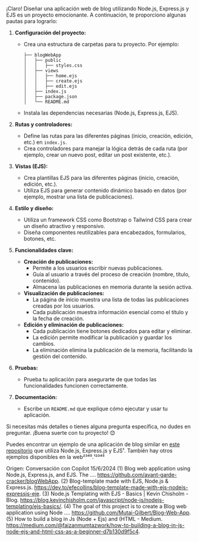 ¡Claro! Diseñar una aplicación web de blog utilizando Node.js, Express.js y EJS es un proyecto emocionante. A continuación, te proporciono algunas pautas para lograrlo:

1. **Configuración del proyecto:**
   - Crea una estructura de carpetas para tu proyecto. Por ejemplo:
     ```
     ├── blogWebApp
     │   ├── public
     │   │   ├── styles.css
     │   ├── views
     │   │   ├── home.ejs
     │   │   ├── create.ejs
     │   │   ├── edit.ejs
     │   ├── index.js
     │   ├── package.json
     │   └── README.md
     ```
   - Instala las dependencias necesarias (Node.js, Express.js, EJS).

2. **Rutas y controladores:**
   - Define las rutas para las diferentes páginas (inicio, creación, edición, etc.) en `index.js`.
   - Crea controladores para manejar la lógica detrás de cada ruta (por ejemplo, crear un nuevo post, editar un post existente, etc.).

3. **Vistas (EJS):**
   - Crea plantillas EJS para las diferentes páginas (inicio, creación, edición, etc.).
   - Utiliza EJS para generar contenido dinámico basado en datos (por ejemplo, mostrar una lista de publicaciones).

4. **Estilo y diseño:**
   - Utiliza un framework CSS como Bootstrap o Tailwind CSS para crear un diseño atractivo y responsivo.
   - Diseña componentes reutilizables para encabezados, formularios, botones, etc.

5. **Funcionalidades clave:**
   - **Creación de publicaciones:**
     - Permite a los usuarios escribir nuevas publicaciones.
     - Guía al usuario a través del proceso de creación (nombre, título, contenido).
     - Almacena las publicaciones en memoria durante la sesión activa.
   - **Visualización de publicaciones:**
     - La página de inicio muestra una lista de todas las publicaciones creadas por los usuarios.
     - Cada publicación muestra información esencial como el título y la fecha de creación.
   - **Edición y eliminación de publicaciones:**
     - Cada publicación tiene botones dedicados para editar y eliminar.
     - La edición permite modificar la publicación y guardar los cambios.
     - La eliminación elimina la publicación de la memoria, facilitando la gestión del contenido.

6. **Pruebas:**
   - Prueba tu aplicación para asegurarte de que todas las funcionalidades funcionen correctamente.

7. **Documentación:**
   - Escribe un `README.md` que explique cómo ejecutar y usar tu aplicación.

Si necesitas más detalles o tienes alguna pregunta específica, no dudes en preguntar. ¡Buena suerte con tu proyecto! 😊

Puedes encontrar un ejemplo de una aplicación de blog similar en [este repositorio](https://github.com/avant-garde-cracker/blogWebApp) que utiliza Node.js, Express.js y EJS¹. También hay otros ejemplos disponibles en la web²³⁴⁵.¹²³⁴⁵

Origen: Conversación con Copilot 15/6/2024
(1) Blog web application using Node.js, Express.js, and EJS. The .... https://github.com/avant-garde-cracker/blogWebApp.
(2) Blog-template made with EJS, Node.js & Express.js. https://dev.to/efecollins/blog-template-made-with-ejs-nodejs-expressjs-eje.
(3) Node.js Templating with EJS - Basics | Kevin Chisholm - Blog. https://blog.kevinchisholm.com/javascript/node-js/nodejs-templating/ejs-basics/.
(4) The goal of this project is to create a Blog web application using Node .... https://github.com/Mutai-Gilbert/Blog-Web-App.
(5) How to build a blog in Js (Node + Ejs) and (HTML - Medium. https://medium.com/@faizanmumtazwork/how-to-building-a-blog-in-js-node-ejs-and-html-css-as-a-beginner-d7b130d9f5c4.
